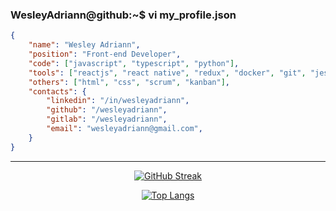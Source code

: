 ### WesleyAdriann@github:~$ vi my_profile.json
```json
{
    "name": "Wesley Adriann",
    "position": "Front-end Developer",
    "code": ["javascript", "typescript", "python"],
    "tools": ["reactjs", "react native", "redux", "docker", "git", "jest", "testing library"],
    "others": ["html", "css", "scrum", "kanban"],
    "contacts": {
        "linkedin": "/in/wesleyadriann",
        "github": "/wesleyadriann",
        "gitlab": "/wesleyadriann",
        "email": "wesleyadriann@gmail.com",
    }
}
```

<hr />

<p align="center">
    <a href="https://github.com/wesleyadriann">
        <img src="http://github-readme-streak-stats.herokuapp.com?user=wesleyadriann&theme=dark&date_format=j%20M%5B%20Y%5D"  alt="GitHub Streak"/>
    </a>
</p>


<p align="center">
    <a href="https://github.com/wesleyadriann">
        <img src="https://github-readme-stats.vercel.app/api/top-langs/?username=wesleyadriann&layout=compact&theme=dark"  alt="Top Langs"/>
    </a>
</p>
